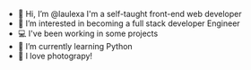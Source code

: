 - 👋 Hi, I’m @laulexa I'm a self-taught front-end web developer 
- 👀 I’m interested in becoming a full stack developer Engineer
- 💻 I've been working in some projects
- 🌱 I’m currently learning Python
- 💞️ I love photograpy!

<!-- comments -->
